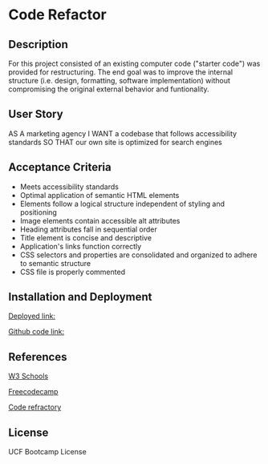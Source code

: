# **Code Refactor**

## **Description**

 For this project consisted of an existing computer code ("starter code") was provided for restructuring. The end goal was to improve the internal structure (i.e. design, formatting, software implementation) without compromising the original external behavior and funtionality.

## **User Story**

AS A marketing agency
I WANT a codebase that follows accessibility standards
SO THAT our own site is optimized for search engines

## **Acceptance Criteria**
* Meets accessibility standards
* Optimal application of semantic HTML elements
* Elements follow a logical structure independent of styling and positioning
* Image elements contain accessible alt attributes
* Heading attributes fall in sequential order
* Title element is concise and descriptive
* Application's links function correctly
* CSS selectors and properties are consolidated and organized to adhere to semantic structure
* CSS file is properly commented

## **Installation and Deployment**

[Deployed link:](https://jenstarcodes.github.io/Code-Refactor/)


[Github code link:](https://github.com/Jenstarcodes/Code-Refactor)

## **References**

[W3 Schools](https://www.w3schools.com/)

[Freecodecamp](https://www.freecodecamp.org/)

[Code refractory](https://en.wikipedia.org/wiki/Code_refactoring)

## **License**

UCF Bootcamp License